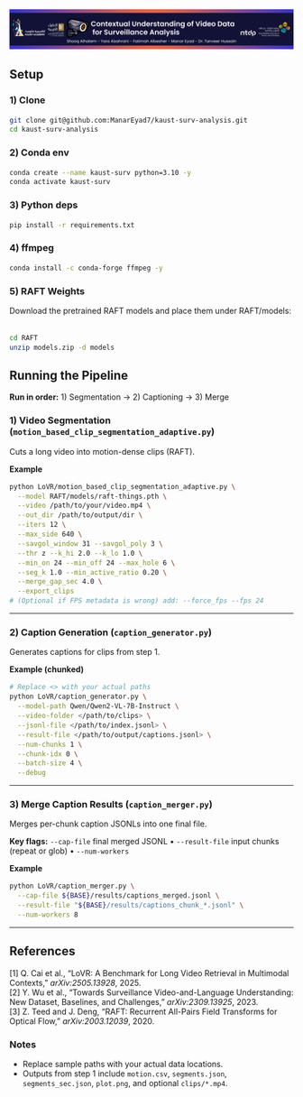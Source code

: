 
<div align="center">
    <img src="/images/Banner.png" alt="Banner" />

</div>



## Setup

### 1) Clone

```bash
git clone git@github.com:ManarEyad7/kaust-surv-analysis.git
cd kaust-surv-analysis
```

### 2) Conda env

```bash
conda create --name kaust-surv python=3.10 -y
conda activate kaust-surv
```

### 3) Python deps

```bash
pip install -r requirements.txt
```

### 4) ffmpeg

```bash
conda install -c conda-forge ffmpeg -y
```

### 5) RAFT Weights

Download the pretrained RAFT models and place them under RAFT/models:

```bash

cd RAFT
unzip models.zip -d models
```

## Running the Pipeline

**Run in order:** 1) Segmentation → 2) Captioning → 3) Merge

### 1) Video Segmentation (`motion_based_clip_segmentation_adaptive.py`)

Cuts a long video into motion-dense clips (RAFT).

**Example**

```bash
python LoVR/motion_based_clip_segmentation_adaptive.py \
  --model RAFT/models/raft-things.pth \
  --video /path/to/your/video.mp4 \
  --out_dir /path/to/output/dir \
  --iters 12 \
  --max_side 640 \
  --savgol_window 31 --savgol_poly 3 \
  --thr z --k_hi 2.0 --k_lo 1.0 \
  --min_on 24 --min_off 24 --max_hole 6 \
  --seg_k 1.0 --min_active_ratio 0.20 \
  --merge_gap_sec 4.0 \
  --export_clips
# (Optional if FPS metadata is wrong) add: --force_fps --fps 24
```

---

### 2) Caption Generation (`caption_generator.py`)

Generates captions for clips from step 1.

**Example (chunked)**

```bash
# Replace <> with your actual paths
python LoVR/caption_generator.py \
  --model-path Qwen/Qwen2-VL-7B-Instruct \
  --video-folder </path/to/clips> \
  --jsonl-file </path/to/index.jsonl> \
  --result-file </path/to/output/captions.jsonl> \
  --num-chunks 1 \
  --chunk-idx 0 \
  --batch-size 4 \
  --debug
```

---

### 3) Merge Caption Results (`caption_merger.py`)

Merges per-chunk caption JSONLs into one final file.

**Key flags:**
`--cap-file` final merged JSONL • `--result-file` input chunks (repeat or glob) • `--num-workers`

**Example**

```bash
python LoVR/caption_merger.py \
  --cap-file ${BASE}/results/captions_merged.jsonl \
  --result-file "${BASE}/results/captions_chunk_*.jsonl" \
  --num-workers 8
```

---
## References

[1] Q. Cai et al., “LoVR: A Benchmark for Long Video Retrieval in Multimodal Contexts,” *arXiv:2505.13928*, 2025.  
[2] Y. Wu et al., “Towards Surveillance Video-and-Language Understanding: New Dataset, Baselines, and Challenges,” *arXiv:2309.13925*, 2023.  
[3] Z. Teed and J. Deng, “RAFT: Recurrent All-Pairs Field Transforms for Optical Flow,” *arXiv:2003.12039*, 2020.

### Notes

* Replace sample paths with your actual data locations.
* Outputs from step 1 include `motion.csv`, `segments.json`, `segments_sec.json`, `plot.png`, and optional `clips/*.mp4`.
